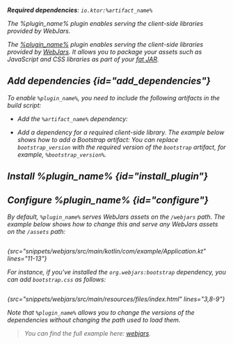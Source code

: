 [//]: # (title: Webjars)

<var name="plugin_name" value="Webjars"/>
<var name="package_name" value="io.ktor.server.webjars"/>
<var name="artifact_name" value="ktor-server-webjars"/>

<tldr>
<p>
<b>Required dependencies</b>: <code>io.ktor:%artifact_name%</code>
</p>
<var name="example_name" value="webjars"/>
<include from="lib.topic" element-id="download_example"/>
</tldr>

<link-summary>
The %plugin_name% plugin enables serving the client-side libraries provided by WebJars.
</link-summary>


The [%plugin_name%](https://api.ktor.io/ktor-server/ktor-server-plugins/ktor-server-webjars/io.ktor.server.webjars/-webjars.html) plugin enables serving the client-side libraries provided by [WebJars](https://www.webjars.org/). It allows you to package your assets such as JavaScript and CSS libraries as part of your [fat JAR](fatjar.md).

## Add dependencies {id="add_dependencies"}
To enable `%plugin_name%`, you need to include the following artifacts in the build script:
* Add the `%artifact_name%` dependency:
  <include from="lib.topic" element-id="add_ktor_artifact"/>

* Add a dependency for a required client-side library. The example below shows how to add a Bootstrap artifact:
  <var name="group_id" value="org.webjars"/>
  <var name="artifact_name" value="bootstrap"/>
  <var name="version" value="bootstrap_version"/>
  <include from="lib.topic" element-id="add_artifact"/>
  You can replace `bootstrap_version` with the required version of the `bootstrap` artifact, for example, `%bootstrap_version%`.

## Install %plugin_name% {id="install_plugin"}

<include from="lib.topic" element-id="install_plugin"/>


## Configure %plugin_name% {id="configure"}

By default, `%plugin_name%` serves WebJars assets on the `/webjars` path. The example below shows how to change this and serve any WebJars assets on the `/assets` path:

```kotlin
```
{src="snippets/webjars/src/main/kotlin/com/example/Application.kt" lines="11-13"}

For instance, if you've installed the `org.webjars:bootstrap` dependency, you can add `bootstrap.css` as follows:

```html
```
{src="snippets/webjars/src/main/resources/files/index.html" lines="3,8-9"}

Note that `%plugin_name%` allows you to change the versions of the dependencies without changing the path used to load them.

> You can find the full example here: [webjars](https://github.com/ktorio/ktor-documentation/tree/%current-branch%/codeSnippets/snippets/webjars).
